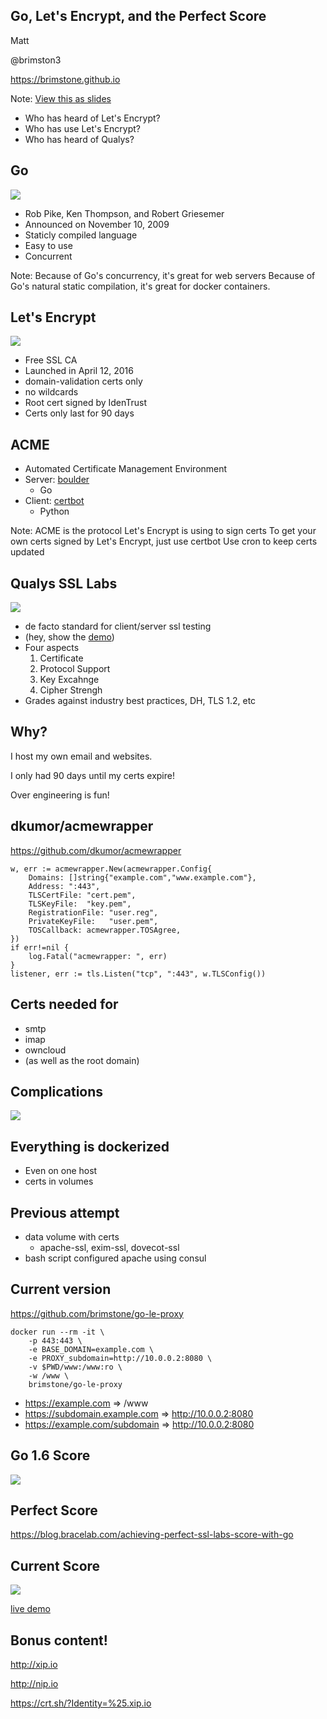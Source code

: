 Go, Let's Encrypt, and the Perfect Score
----------------------------------------
Matt

@brimston3

https://brimstone.github.io

Note: <a href="../slides.html?talks/go-le-score.md#!">View this as slides</a>
- Who has heard of Let's Encrypt?
- Who has use Let's Encrypt?
- Who has heard of Qualys?



Go
---
![](go-le-score/go.png)

- Rob Pike, Ken Thompson, and Robert Griesemer
- Announced on November 10, 2009
- Staticly compiled language
- Easy to use
- Concurrent

Note: Because of Go's concurrency, it's great for web servers
Because of Go's natural static compilation, it's great for docker containers.



Let's Encrypt
-------------
![](go-le-score/le.png)

- Free SSL CA
- Launched in April 12, 2016
- domain-validation certs only
- no wildcards
- Root cert signed by IdenTrust
- Certs only last for 90 days



ACME
----
- Automated Certificate Management Environment
- Server: [boulder](https://github.com/letsencrypt/boulder)
  - Go
- Client: [certbot](https://github.com/certbot/certbot)
  - Python

Note: ACME is the protocol Let's Encrypt is using to sign certs
To get your own certs signed by Let's Encrypt, just use certbot
Use cron to keep certs updated



Qualys SSL Labs
---------------
![](go-le-score/ssl-labs.png)

- de facto standard for client/server ssl testing
- (hey, show the [demo](https://www.ssllabs.com/ssltest/))
- Four aspects
  1. Certificate
  2. Protocol Support
  3. Key Excahnge
  4. Cipher Strengh
- Grades against industry best practices, DH, TLS 1.2, etc



Why?
----
I host my own email and websites.

I only had 90 days until my certs expire!

Over engineering is fun!



dkumor/acmewrapper
------------------

https://github.com/dkumor/acmewrapper

```
w, err := acmewrapper.New(acmewrapper.Config{
    Domains: []string{"example.com","www.example.com"},
    Address: ":443",
    TLSCertFile: "cert.pem",
    TLSKeyFile:  "key.pem",
    RegistrationFile: "user.reg",
    PrivateKeyFile:   "user.pem",
    TOSCallback: acmewrapper.TOSAgree,
})
if err!=nil {
    log.Fatal("acmewrapper: ", err)
}
listener, err := tls.Listen("tcp", ":443", w.TLSConfig())
```



Certs needed for
----------------
- smtp
- imap
- owncloud
- (as well as the root domain)



Complications
-------------

![](go-le-score/docker.png)



Everything is dockerized
------------------------
- Even on one host
- certs in volumes



Previous attempt
----------------
- data volume with certs
  - apache-ssl, exim-ssl, dovecot-ssl
- bash script configured apache using consul



Current version
---------------
https://github.com/brimstone/go-le-proxy

```
docker run --rm -it \
    -p 443:443 \
    -e BASE_DOMAIN=example.com \
    -e PROXY_subdomain=http://10.0.0.2:8080 \
    -v $PWD/www:/www:ro \
    -w /www \
    brimstone/go-le-proxy
```
- https://example.com => /www
- https://subdomain.example.com => http://10.0.0.2:8080
- https://example.com/subdomain => http://10.0.0.2:8080



Go 1.6 Score
------------
![](go-le-score/go1.6-score.png)



Perfect Score
-------------
https://blog.bracelab.com/achieving-perfect-ssl-labs-score-with-go



Current Score
-------------
![](go-le-score/ssllabs.score.png)

[live demo](https://www.ssllabs.com/ssltest/analyze.html?d=the.narro.ws&hideResults=on)



Bonus content!
--------------

http://xip.io

http://nip.io

https://crt.sh/?Identity=%25.xip.io